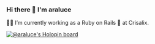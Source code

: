 ### Hi there 👋 I'm araluce

👨‍💻 I’m currently working as a Ruby on Rails 💎 at Crisalix.

[![@araluce's Holopin board](https://holopin.me/araluce)](https://holopin.io/@araluce)

<!--
**araluce/araluce** is a ✨ _special_ ✨ repository because its `README.md` (this file) appears on your GitHub profile.

Here are some ideas to get you started:

- 🔭 I’m currently working on ...
- 🌱 I’m currently learning ...
- 👯 I’m looking to collaborate on ...
- 🤔 I’m looking for help with ...
- 💬 Ask me about ...
- 📫 How to reach me: ...
- 😄 Pronouns: ...
- ⚡ Fun fact: ...
-->
